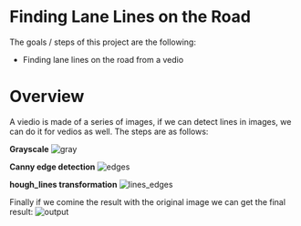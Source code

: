 # Finding Lane Lines on the Road

The goals / steps of this project are the following:
* Finding lane lines on the road from a vedio

# Overview

A viedio is made of a series of images, if we can detect lines in images, we can do it for vedios as well. 
The steps are as follows: 

**Grayscale**
![gray](https://cloud.githubusercontent.com/assets/15232969/26561653/0e0c85c2-448e-11e7-920c-627a855c620c.jpg)

**Canny edge detection**
![edges](https://cloud.githubusercontent.com/assets/15232969/26561652/0b746b9a-448e-11e7-8e46-7603a213761d.jpg)

**hough_lines transformation**
![lines_edges](https://cloud.githubusercontent.com/assets/15232969/26561654/11b89396-448e-11e7-869c-b5ff8a1df7f8.jpg)

Finally if we comine the result with the original image we can get the final result:
![output](https://cloud.githubusercontent.com/assets/15232969/26561657/1357633a-448e-11e7-9e82-3ccb1807e8b0.jpg)



